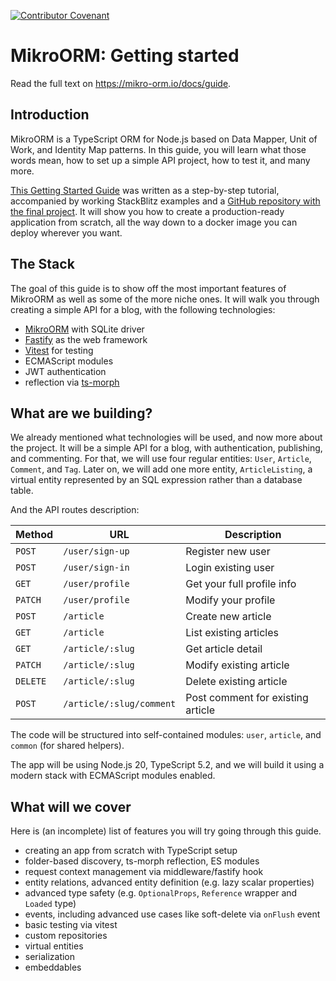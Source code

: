 [![Contributor Covenant](https://img.shields.io/badge/Contributor%20Covenant-2.1-4baaaa.svg)](code_of_conduct.md)

# MikroORM: Getting started

Read the full text on https://mikro-orm.io/docs/guide.

## Introduction

MikroORM is a TypeScript ORM for Node.js based on Data Mapper, Unit of Work, and Identity Map patterns. In this guide, you will learn what those words mean, how to set up a simple API project, how to test it, and many more.

[This Getting Started Guide](https://mikro-orm.io/docs/guide) was written as a step-by-step tutorial, accompanied by working StackBlitz examples and a [GitHub repository with the final project](https://github.com/mikro-orm/guide). It will show you how to create a production-ready application from scratch, all the way down to a docker image you can deploy wherever you want.

## The Stack

The goal of this guide is to show off the most important features of MikroORM as well as some of the more niche ones. It will walk you through creating a simple API for a blog, with the following technologies:

- [MikroORM](https://mikro-orm.io) with SQLite driver
- [Fastify](https://www.fastify.io) as the web framework
- [Vitest](https://vitest.dev) for testing
- ECMAScript modules
- JWT authentication
- reflection via [ts-morph](https://ts-morph.com)

## What are we building?

We already mentioned what technologies will be used, and now more about the project. It will be a simple API for a blog, with authentication, publishing, and commenting. For that, we will use four regular entities: `User`, `Article`, `Comment`, and `Tag`. Later on, we will add one more entity, `ArticleListing`, a virtual entity represented by an SQL expression rather than a database table.

And the API routes description:

| Method   | URL                      | Description                       |
| -------- | ------------------------ | --------------------------------- |
| `POST`   | `/user/sign-up`          | Register new user                 |
| `POST`   | `/user/sign-in`          | Login existing user               |
| `GET`    | `/user/profile`          | Get your full profile info        |
| `PATCH`  | `/user/profile`          | Modify your profile               |
| `POST`   | `/article`               | Create new article                |
| `GET`    | `/article`               | List existing articles            |
| `GET`    | `/article/:slug`         | Get article detail                |
| `PATCH`  | `/article/:slug`         | Modify existing article           |
| `DELETE` | `/article/:slug`         | Delete existing article           |
| `POST`   | `/article/:slug/comment` | Post comment for existing article |

The code will be structured into self-contained modules: `user`, `article`, and `common` (for shared helpers).

The app will be using Node.js 20, TypeScript 5.2, and we will build it using a modern stack with ECMAScript modules enabled.

## What will we cover

Here is (an incomplete) list of features you will try going through this guide.

- creating an app from scratch with TypeScript setup
- folder-based discovery, ts-morph reflection, ES modules
- request context management via middleware/fastify hook
- entity relations, advanced entity definition (e.g. lazy scalar properties)
- advanced type safety (e.g. `OptionalProps`, `Reference` wrapper and `Loaded` type)
- events, including advanced use cases like soft-delete via `onFlush` event
- basic testing via vitest
- custom repositories
- virtual entities
- serialization
- embeddables

